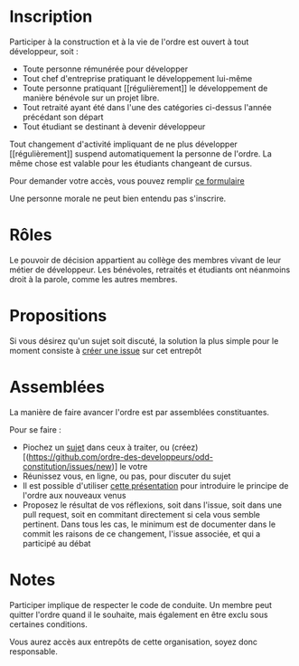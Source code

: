 # Inscription

Participer à la construction et à la vie de l'ordre est ouvert à tout développeur, soit :
* Toute personne rémunérée pour développer
* Tout chef d'entreprise pratiquant le développement lui-même
* Toute personne pratiquant [[régulièrement]] le développement de manière bénévole sur un projet libre.
* Tout retraité ayant été dans l'une des catégories ci-dessus l'année précédant son départ
* Tout étudiant se destinant à devenir développeur

Tout changement d'activité impliquant de ne plus développer [[régulièrement]] suspend automatiquement la personne de l'ordre. La même chose est valable pour les étudiants changeant de cursus.

Pour demander votre accès, vous pouvez remplir [ce formulaire](https://docs.google.com/forms/d/1vcOYyt4aTG3NnTcWoEsyaIRjBG9oSS5wVDGFwoBTWK0/viewform?usp=send_form)

Une personne morale ne peut bien entendu pas s'inscrire.

# Rôles

Le pouvoir de décision appartient au collège des membres vivant de leur métier de développeur. Les bénévoles, retraités et étudiants ont néanmoins droit à la parole, comme les autres membres.

# Propositions

Si vous désirez qu'un sujet soit discuté, la solution la plus simple pour le moment consiste à [créer une issue](https://github.com/ordre-des-developpeurs/odd-constitution/issues/new) sur cet entrepôt

# Assemblées

La manière de faire avancer l'ordre est par assemblées constituantes.

Pour se faire :

* Piochez un [sujet](https://github.com/ordre-des-developpeurs/odd-constitution/issues?q=is%3Aopen+is%3Aissue) dans ceux à traiter, ou (créez)[(https://github.com/ordre-des-developpeurs/odd-constitution/issues/new)] le votre
* Réunissez vous, en ligne, ou pas, pour discuter du sujet
* Il est possible d'utiliser [cette présentation](https://github.com/ordre-des-developpeurs/odd-introduction) pour introduire le principe de l'ordre aux nouveaux venus
* Proposez le résultat de vos réflexions, soit dans l'issue, soit dans une pull request, soit en commitant directement si cela vous semble pertinent. Dans tous les cas, le minimum est de documenter dans le commit les raisons de ce changement, l'issue associée, et qui a participé au débat

# Notes

Participer implique de respecter le code de conduite. Un membre peut quitter l'ordre quand il le souhaite, mais également en être exclu sous certaines conditions.

Vous aurez accès aux entrepôts de cette organisation, soyez donc responsable.
